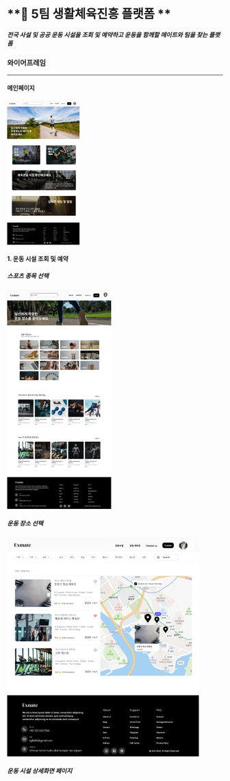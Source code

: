 # **💪 5팀 생활체육진흥 플랫폼   **

#####  **전국 사설 및 공공 운동 시설을 조회 및 예약하고 운동을 함께할 메이트와 팀을 찾는 플랫폼**



### 와이어프레임

---

#### 메인페이지

<img src="README.assets/운동메인.png" alt="운동메인" style="zoom: 33%;" />

#### 1. 운동 시설 조회 및 예약

##### 스포츠 종목 선택									

<img src="README.assets/운동장소-16499402368434.png" alt="운동장소" style="zoom: 50%;" />

##### 운동 장소 선택

<img src="README.assets/장소선택-16499401667611.png" alt="장소선택" style="zoom: 50%;" />



##### 운동 시설 상세화면 페이지



